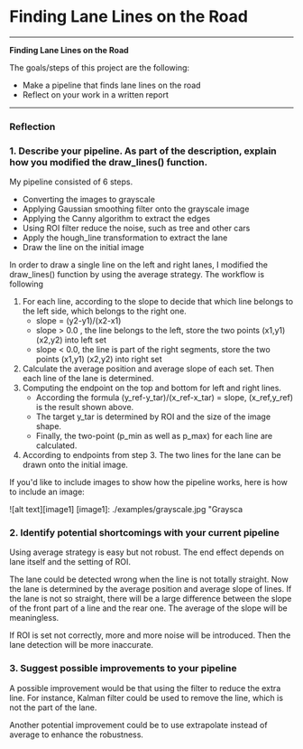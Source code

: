 # **Finding Lane Lines on the Road** 
---

**Finding Lane Lines on the Road**

The goals/steps of this project are the following:
* Make a pipeline that finds lane lines on the road
* Reflect on your work in a written report

---

### Reflection

### 1. Describe your pipeline. As part of the description, explain how you modified the draw_lines() function.

My pipeline consisted of 6 steps.

- Converting the images to grayscale
- Applying Gaussian smoothing filter onto the grayscale image
- Applying the Canny algorithm to extract the edges 
- Using ROI filter reduce the noise, such as tree and other cars
- Apply the hough_line transformation to extract the lane 
- Draw the line on the initial image 


In order to draw a single line on the left and right lanes, I modified the draw_lines() function by using the average strategy. The workflow is following

1. For each line, according to the slope to decide that which line belongs to the left side, which belongs to the right one.
    - slope = (y2-y1)/(x2-x1)
    - slope > 0.0 , the line belongs to the left, store the two points (x1,y1) (x2,y2) into left set
    - slope < 0.0, the line is part of the right segments, store the two points (x1,y1) (x2,y2) into right set
2. Calculate the average position and average slope of each set. Then each line of the lane is determined.
3. Computing the endpoint on the top and bottom for left and right lines.
    - According the formula (y_ref-y_tar)/(x_ref-x_tar) = slope, (x_ref,y_ref) is the result shown above.
    - The target y_tar is determined by ROI and the size of the image shape.
    - Finally, the two-point (p_min as well as p_max) for each line are calculated.
4. According to endpoints from step 3. The two lines for the lane can be drawn onto the initial image. 
   

If you'd like to include images to show how the pipeline works, here is how to include an image: 

![alt text][image1] [image1]: ./examples/grayscale.jpg "Graysca


### 2. Identify potential shortcomings with your current pipeline

Using average strategy is easy but not robust. The end effect depends on lane itself and the setting of ROI.

The lane could be detected wrong when the line is not totally straight.
Now the lane is determined by the average position and average slope of lines. If the lane is not so straight, there will be a large difference between the slope of the front part of a line and the rear one. The average of the slope will be meaningless.


If ROI is set not correctly, more and more noise will be introduced. Then the lane detection will be more inaccurate.



### 3. Suggest possible improvements to your pipeline

A possible improvement would be that using the filter to reduce the extra line.
For instance, Kalman filter could be used to remove the line, which is not the part of the lane.

Another potential improvement could be to use extrapolate instead of average to enhance the robustness.

